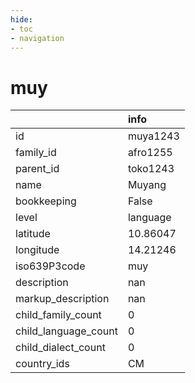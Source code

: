 ```yaml
---
hide:
- toc
- navigation
---
```

# muy
|                      | info     |
|:---------------------|:---------|
| id                   | muya1243 |
| family_id            | afro1255 |
| parent_id            | toko1243 |
| name                 | Muyang   |
| bookkeeping          | False    |
| level                | language |
| latitude             | 10.86047 |
| longitude            | 14.21246 |
| iso639P3code         | muy      |
| description          | nan      |
| markup_description   | nan      |
| child_family_count   | 0        |
| child_language_count | 0        |
| child_dialect_count  | 0        |
| country_ids          | CM       |